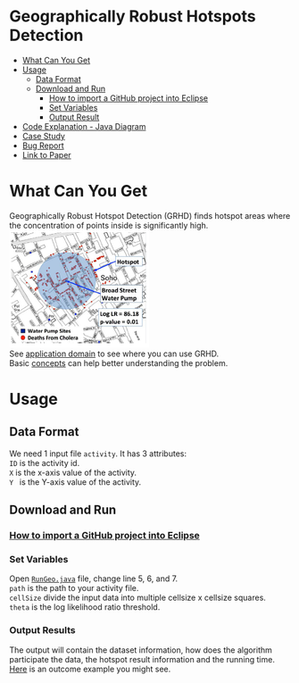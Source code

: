 # Geographically Robust Hotspots Detection  
* [What Can You Get](https://github.com/SpatialUMN/GeoRobustHotspots/blob/master/README.md#what-can-you-get)  
* [Usage](https://github.com/SpatialUMN/GeoRobustHotspots/blob/master/README.md#usage)   
  * [Data Format](https://github.com/SpatialUMN/GeoRobustHotspots/blob/master/README.md#data-format)  
  * [Download and Run](https://github.com/SpatialUMN/GeoRobustHotspots/blob/master/README.md#Download-and-Run)  
    * [How to import a GitHub project into Eclipse](https://github.com/collab-uniba/socialcde4eclipse/wiki/How-to-import-a-GitHub-project-into-Eclipse)  
    * [Set Variables](https://github.com/SpatialUMN/GeoRobustHotspots/blob/master/README.md#set-variables) 
    * [Output Result](https://github.com/SpatialUMN/GeoRobustHotspots/blob/master/README.md#output-result)
* [Code Explanation - Java Diagram](https://github.com/SpatialUMN/GeoRobustHotspots/wiki/Java-Class-Diagram) 
* [Case Study]()  
* [Bug Report](https://github.com/SpatialUMN/GeoRobustHotspots/issues)  
* [Link to Paper]()
  

# What Can You Get
Geographically Robust Hotspot Detection (GRHD) finds hotspot areas where the concentration of points inside is significantly high.  
![G1](https://github.com/SpatialUMN/GeoRobustHotspots/blob/master/image/G1.PNG)  
See [application domain](https://github.com/SpatialUMN/GeoRobustHotspots/wiki/Application-Domain) to see where you can use GRHD.   
Basic [concepts](https://github.com/SpatialUMN/GeoRobustHotspots/wiki/Basic-Concepts) can help better understanding the problem.  


# Usage  
## Data Format  
We need 1 input file `activity`. It has 3 attributes:  
`ID` is the activity id.   
`X` is the x-axis value of the activity.  
`Y ` is the Y-axis value of the activity.  

## Download and Run  
### [How to import a GitHub project into Eclipse](https://github.com/collab-uniba/socialcde4eclipse/wiki/How-to-import-a-GitHub-project-into-Eclipse)  
### Set Variables   
Open [`RunGeo.java`](https://github.com/SpatialUMN/GeoRobustHotspots/blob/master/src/georobust/RunGeo.java) file, change line 5, 6, and 7.    
`path` is the path to your activity file.  
`cellSize` divide the input data into multiple cellsize x cellsize squares.  
`theta` is the log likelihood ratio threshold.  

### Output Results   
The output will contain the dataset information, how does the algorithm participate the data, the hotspot result information and the running time.  
[Here](https://github.com/SpatialUMN/GeoRobustHotspots/blob/master/Output) is an outcome example you might see.
